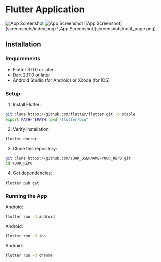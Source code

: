 # Flutter Application

<img src="hots/index.png" width="200" alt="App Screenshot">
<img src="hots/notif_page.png" width="200" alt="App Screenshot">
![App Screenshot](screenshots/index.png)
![App Screenshot](screenshots/notif_page.png)

## Installation

### Requirements
- Flutter 3.0.0 or later
- Dart 2.17.0 or later
- Android Studio (for Android) or Xcode (for iOS)

### Setup

1. Install Flutter:
```bash
git clone https://github.com/flutter/flutter.git -b stable
export PATH="$PATH:`pwd`/flutter/bin" 
```

2. Verify installation:
```bash
flutter doctor
```

3. Clone this repository:
```bash
git clone https://github.com/YOUR_USERNAME/YOUR_REPO.git
cd YOUR_REPO
```

4. Get dependencies:
```bash
flutter pub get
```


### Running the App

Android:
```bash
flutter run -d android
```

Android:
```bash
flutter run -d ios
```

Android:
```bash
flutter run -d chrome
```

